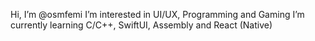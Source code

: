 Hi, I’m @osmfemi
I’m interested in UI/UX, Programming and Gaming
I’m currently learning C/C++, SwiftUI, Assembly and React (Native)


<!---
osmfemi/osmfemi is a ✨ special ✨ repository because its `README.md` (this file) appears on your GitHub profile.
You can click the Preview link to take a look at your changes.
--->
